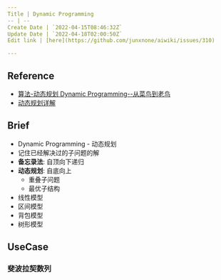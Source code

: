 ```yaml
---
Title | Dynamic Programming
-- | --
Create Date | `2022-04-15T08:46:32Z`
Update Date | `2022-04-18T02:00:50Z`
Edit link | [here](https://github.com/junxnone/aiwiki/issues/310)

---
```

## Reference
- [算法-动态规划 Dynamic Programming--从菜鸟到老鸟](https://blog.csdn.net/u013309870/article/details/75193592)
- [动态规划详解](https://cloud.tencent.com/developer/article/1817113)



## Brief
- Dynamic Programming - 动态规划
- 记住已经解决过的子问题的解
- **备忘录法**: 自顶向下递归
- **动态规划**: 自底向上
  - 重叠子问题
  - 最优子结构
- 线性模型
- 区间模型
- 背包模型
- 树形模型


## UseCase
### 斐波拉契数列

